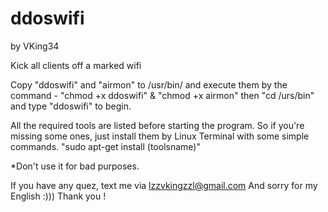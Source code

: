 # ddoswifi

by VKing34

Kick all clients off a marked wifi

Copy "ddoswifi" and "airmon" to /usr/bin/ 
and execute them by the command - "chmod +x ddoswifi" & "chmod +x airmon"
then "cd /urs/bin" and type "ddoswifi" to begin.

All the required tools are listed before starting the program.
So if you're missing some ones, just install them by Linux Terminal with some simple commands. "sudo apt-get install (toolsname)"

*Don't use it for bad purposes.

If you have any quez, text me via lzzvkingzzl@gmail.com
And sorry for my English :))) 
Thank you !

